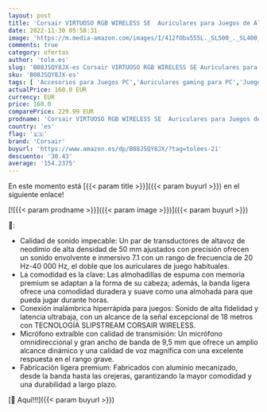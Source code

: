 ```yaml
---
layout: post
title: 'Corsair VIRTUOSO RGB WIRELESS SE  Auriculares para Juegos de Alta Fidelidad  Envolvente e Inmersivo 7.1  Micrófono Extraíble y Omnidireccional  para PC  PS4  Switch y Móviles  Espresso'
date: 2022-11-30 05:58:31
image: 'https://m.media-amazon.com/images/I/412fObu555L._SL500_._SL400_.jpg'
comments: true
category: ofertas
author: 'tole.es'
slug: 'B08JSQY8JX-es Corsair VIRTUOSO RGB WIRELESS SE Auriculares para Juegos...'
sku: 'B08JSQY8JX-es'
tags: [ 'Accesorios para Juegos PC','Auriculares gaming para PC','Juegos y Accesorios para PC','Videojuegos','corsair','ps4','🇪🇸', ]
actualPrice: 160.0 EUR
currency: EUR
price: 160.0
comparePrice: 229.99 EUR
prodname: 'Corsair VIRTUOSO RGB WIRELESS SE  Auriculares para Juegos de Alta Fidelidad  Envolvente e Inmersivo 7.1  Micrófono Extraíble y Omnidireccional  para PC  PS4  Switch y Móviles  Espresso'
country: 'es'
flag: '🇪🇸'
brand: 'Corsair'
buyurl: 'https://www.amazon.es/dp/B08JSQY8JX/?tag=tolees-21'
descuento: '30.43'
average: '154.2375'
---
```


En este momento está [{{< param title >}}]({{< param buyurl >}}) en el siguiente enlace!

[![{{< param prodname >}}]({{< param image >}})]({{< param buyurl >}})

🔎:

- Calidad de sonido impecable: Un par de transductores de altavoz de neodimio de alta densidad de 50 mm ajustados con precisión ofrecen un sonido envolvente e inmersivo 7.1 con un rango de frecuencia de 20 Hz-40 000 Hz, el doble que los auriculares de juego habituales.
- La comodidad es la clave: Las almohadillas de espuma con memoria premium se adaptan a la forma de su cabeza; además, la banda ligera ofrece una comodidad duradera y suave como una almohada para que pueda jugar durante horas.
- Conexión inalámbrica hiperrápida para juegos: Sonido de alta fidelidad y latencia ultrabaja, con un alcance de la señal excepcional de 18 metros con TECNOLOGÍA SLIPSTREAM CORSAIR WIRELESS.
- Micrófono extraíble con calidad de transmisión: Un micrófono omnidireccional y gran ancho de banda de 9,5 mm que ofrece un amplio alcance dinámico y una calidad de voz magnífica con una excelente respuesta en el rango grave.
- Fabricación ligera premium: Fabricados con aluminio mecanizado, desde la banda hasta las orejeras, garantizando la mayor comodidad y una durabilidad a largo plazo.

[🛒 Aquí!!!]({{< param buyurl >}})
